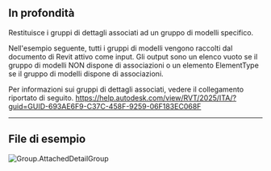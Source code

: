 ## In profondità
Restituisce i gruppi di dettagli associati ad un gruppo di modelli specifico.

Nell'esempio seguente, tutti i gruppi di modelli vengono raccolti dal documento di Revit attivo come input. Gli output sono un elenco vuoto se il gruppo di modelli NON dispone di associazioni o un elemento ElementType se il gruppo di modelli dispone di associazioni.

Per informazioni sui gruppi di dettagli associati, vedere il collegamento riportato di seguito.
https://help.autodesk.com/view/RVT/2025/ITA/?guid=GUID-693AE6F9-C37C-458F-9259-06F183EC068F

___
## File di esempio

![Group.AttachedDetailGroup](./Revit.Elements.Group.AttachedDetailGroup_img.jpg)
